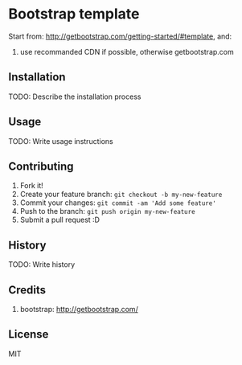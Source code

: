 # Bootstrap template
 
Start from: http://getbootstrap.com/getting-started/#template, and:
1. use recommanded CDN if possible, otherwise getbootstrap.com
 
## Installation
 
TODO: Describe the installation process
 
## Usage
 
TODO: Write usage instructions
 
## Contributing
 
1. Fork it!
2. Create your feature branch: `git checkout -b my-new-feature`
3. Commit your changes: `git commit -am 'Add some feature'`
4. Push to the branch: `git push origin my-new-feature`
5. Submit a pull request :D
 
## History
 
TODO: Write history
 
## Credits

1. bootstrap: http://getbootstrap.com/

 
## License
 
MIT
